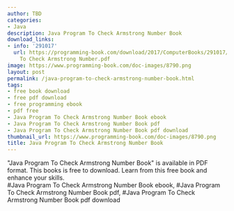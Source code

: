 ```yaml
---
author: TBD
categories:
- Java
description: Java Program To Check Armstrong Number Book
download_links:
- info: '291017'
  url: https://programming-book.com/download/2017/ComputerBooks/291017/Java Program
    To Check Armstrong Number.pdf
image: https://www.programming-book.com/doc-images/8790.png
layout: post
permalink: /java-program-to-check-armstrong-number-book.html
tags:
- free book download
- free pdf download
- free programming ebook
- pdf free
- Java Program To Check Armstrong Number Book ebook
- Java Program To Check Armstrong Number Book pdf
- Java Program To Check Armstrong Number Book pdf download
thumbnail_url: https://www.programming-book.com/doc-images/8790.png
title: Java Program To Check Armstrong Number Book
---
```


 
<div class="item-desc text-justify">
  "Java Program To Check Armstrong Number Book" is available in PDF format. This books is free to download. Learn from this free book and enhance your skills.
  <br>
  #Java Program To Check Armstrong Number Book ebook, #Java Program To Check Armstrong Number Book pdf, #Java Program To Check Armstrong Number Book pdf download
</div>